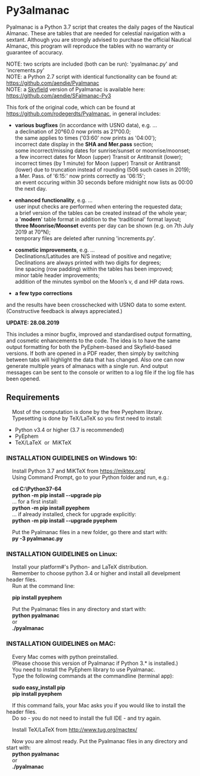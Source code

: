 # Py3almanac

Pyalmanac is a Python 3.7 script that creates the daily pages of the Nautical Almanac. These are tables that are needed for celestial navigation with a sextant. Although you are strongly advised to purchase the official Nautical Almanac, this program will reproduce the tables with no warranty or guarantee of accuracy.  

NOTE: two scripts are included (both can be run): 'pyalmanac.py' and 'increments.py'  
NOTE: a Python 2.7 script with identical functionality can be found at: https://github.com/aendie/Pyalmanac  
NOTE: a [Skyfield](https://rhodesmill.org/skyfield/) version of Pyalmanac is available here: https://github.com/aendie/SFalmanac-Py3

This fork of the original code, which can be found at https://github.com/rodegerdts/Pyalmanac, in general includes:

* **various bugfixes** (in accordance with USNO data), e.g. ...  
     a declination of 20°60.0 now prints as 21°00.0;  
     the same applies to times ('03:60' now prints as '04:00');  
     incorrect date display in the **SHA and Mer.pass** section;  
     some incorrect/missing dates for sunrise/sunset or moonrise/moonset;  
     a few incorrect dates for Moon (upper) Transit or Antitransit (lower);  
     incorrect times (by 1 minute) for Moon (upper) Transit or Antitransit (lower) due to truncation instead of rounding (506 such cases in 2019);  
     a Mer. Pass. of '6:15:' now prints correctly as '06:15';  
     an event occuring within 30 seconds before midnight now lists as 00:00 the next day.

* **enhanced functionality**, e.g. ...  
     user input checks are performed when entering the requested data;  
     a brief version of the tables can be created instead of the whole year;  
     a '**modern**' table format in addition to the 'traditional' format layout;  
     **three Moonrise/Moonset** events per day can be shown (e.g. on 7th July 2019 at 70°N);  
     temporary files are deleted after running 'increments.py'.

* **cosmetic improvements**, e.g. ...  
     Declinations/Latitudes are N/S instead of positive and negative;  
     Declinations are always printed with two digits for degrees;  
     line spacing (row padding) within the tables has been improved;  
     minor table header improvements;  
     addition of the minutes symbol on the Moon’s v, d and HP data rows.

* **a few typo corrections**

and the results have been crosschecked with USNO data to some extent.  
(Constructive feedback is always appreciated.)

**UPDATE: 28.08.2019**

This includes a minor bugfix, improved and standardised output formatting, and cosmetic enhancements to the code. The idea is to have the same output formatting for both the PyEphem-based and Skyfield-based versions. If both are opened in a PDF reader, then simply by switching between tabs will highlight the data that has changed. Also one can now generate multiple years of almanacs with a single run. And output messages can be sent to the console or written to a log file if the log file has been opened.

## Requirements

&nbsp;&nbsp;&nbsp;&nbsp;Most of the computation is done by the free Pyephem library.  
&nbsp;&nbsp;&nbsp;&nbsp;Typesetting is done by TeX/LaTeX so you first need to install:

* Python v3.4 or higher (3.7 is recommended)
* PyEphem
* TeX/LaTeX&nbsp;&nbsp;or&nbsp;&nbsp;MiKTeX
  

### INSTALLATION GUIDELINES on Windows 10:

&nbsp;&nbsp;&nbsp;&nbsp;Install Python 3.7 and MiKTeX from https://miktex.org/  
&nbsp;&nbsp;&nbsp;&nbsp;Using Command Prompt, go to your Python folder and run, e.g.:

&nbsp;&nbsp;&nbsp;&nbsp;**cd C:\\Python37-64**  
&nbsp;&nbsp;&nbsp;&nbsp;**python -m pip install --upgrade pip**  
&nbsp;&nbsp;&nbsp;&nbsp;... for a first install:  
&nbsp;&nbsp;&nbsp;&nbsp;**python -m pip install pyephem**  
&nbsp;&nbsp;&nbsp;&nbsp;... if already installed, check for upgrade explicitly:  
&nbsp;&nbsp;&nbsp;&nbsp;**python -m pip install --upgrade pyephem**

&nbsp;&nbsp;&nbsp;&nbsp;Put the Pyalmanac files in a new folder, go there and start with:  
&nbsp;&nbsp;&nbsp;&nbsp;**py -3 pyalmanac.py**


### INSTALLATION GUIDELINES on Linux:

&nbsp;&nbsp;&nbsp;&nbsp;Install your platform#'s Python- and LaTeX distribution.  
&nbsp;&nbsp;&nbsp;&nbsp;Remember to choose python 3.4 or higher and install all develpment header files.  
&nbsp;&nbsp;&nbsp;&nbsp;Run at the command line:

&nbsp;&nbsp;&nbsp;&nbsp;**pip install pyephem**

&nbsp;&nbsp;&nbsp;&nbsp;Put the Pyalmanac files in any directory and start with:  
&nbsp;&nbsp;&nbsp;&nbsp;**python pyalmanac**  
&nbsp;&nbsp;&nbsp;&nbsp;or  
&nbsp;&nbsp;&nbsp;&nbsp;**./pyalmanac**


### INSTALLATION GUIDELINES on MAC:

&nbsp;&nbsp;&nbsp;&nbsp;Every Mac comes with python preinstalled.  
&nbsp;&nbsp;&nbsp;&nbsp;(Please choose this version of Pyalmanac if Python 3.* is installed.)  
&nbsp;&nbsp;&nbsp;&nbsp;You need to install the PyEphem library to use Pyalmanac.  
&nbsp;&nbsp;&nbsp;&nbsp;Type the following commands at the commandline (terminal app):

&nbsp;&nbsp;&nbsp;&nbsp;**sudo easy_install pip**  
&nbsp;&nbsp;&nbsp;&nbsp;**pip install pyephem**

&nbsp;&nbsp;&nbsp;&nbsp;If this command fails, your Mac asks you if you would like to install the header files.  
&nbsp;&nbsp;&nbsp;&nbsp;Do so - you do not need to install the full IDE - and try again.

&nbsp;&nbsp;&nbsp;&nbsp;Install TeX/LaTeX from http://www.tug.org/mactex/

&nbsp;&nbsp;&nbsp;&nbsp;Now you are almost ready. Put the Pyalmanac files in any directory and start with:  
&nbsp;&nbsp;&nbsp;&nbsp;**python pyalmanac**  
&nbsp;&nbsp;&nbsp;&nbsp;or  
&nbsp;&nbsp;&nbsp;&nbsp;**./pyalmanac**
